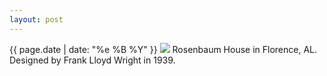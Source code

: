 ```yaml
---
layout: post
---
```


<p>
  <time>{{ page.date | date: "%e %B %Y" }}</time>
  <img src="https://s3.amazonaws.com/life.aaronjgreenberg.com/361.jpg">
  Rosenbaum House in Florence, AL. Designed by Frank Lloyd Wright in 1939.
</p>
